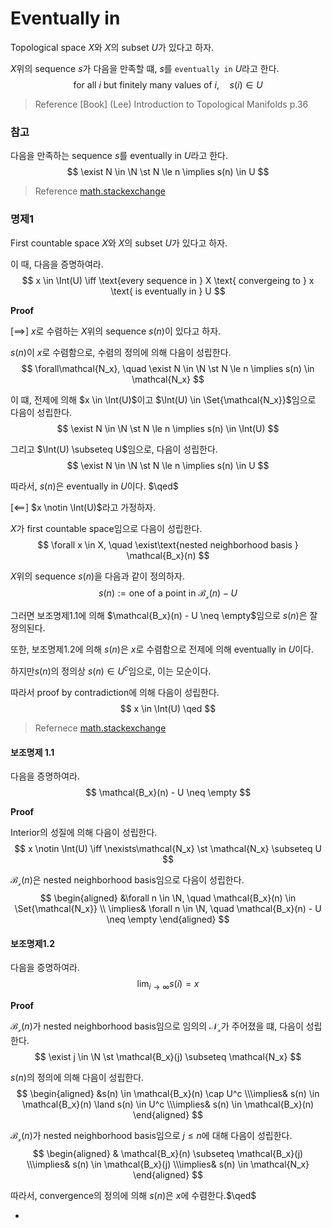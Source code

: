 # Eventually in
Topological space $X$와 $X$의 subset $U$가 있다고 하자.

$X$위의 sequence $s$가 다음을 만족할 떄, $s$를 `eventually in` $U$라고 한다.
$$ \text{for all } i \text{ but finitely many values of } i, \quad s(i) \in U$$

> Reference
> [Book] (Lee) Introduction to Topological Manifolds p.36

### 참고
다음을 만족하는 sequence $s$를 eventually in $U$라고 한다.
$$ \exist N \in \N \st N \le n \implies s(n) \in U $$

> Reference
> [math.stackexchange](https://math.stackexchange.com/questions/2849974/sequences-eventually-and-frequently-in-a-set)

### 명제1
First countable space $X$와 $X$의 subset $U$가 있다고 하자.

이 때, 다음을 증명하여라.
$$ x \in \Int(U) \iff \text{every sequence in } X \text{ convergeing to } x \text{ is eventually in } U $$

**Proof**

[$\implies$]
$x$로 수렴하는 $X$위의 sequence $s(n)$이 있다고 하자.

$s(n)$이 $x$로 수렴함으로, 수렴의 정의에 의해 다음이 성립한다.
$$ \forall\mathcal{N_x}, \quad \exist N \in \N \st N \le n \implies s(n) \in \mathcal{N_x} $$

이 떄, 전제에 의해 $x \in \Int(U)$이고 $\Int(U) \in \Set{\mathcal{N_x}}$임으로 다음이 성립한다.
$$ \exist N \in \N \st N \le n \implies s(n) \in \Int(U) $$

그리고 $\Int(U) \subseteq U$임으로, 다음이 성립한다.
$$ \exist N \in \N \st N \le n \implies s(n) \in U $$

따라서, $s(n)$은 eventually in $U$이다. $\qed$

[$\impliedby$]
$x \notin \Int(U)$라고 가정하자.

$X$가 first countable space임으로 다음이 성립한다.
$$ \forall x \in X, \quad \exist\text{nested neighborhood basis } \mathcal{B_x}(n) $$

$X$위의 sequence $s(n)$을 다음과 같이 정의하자.
$$ s(n) := \text{one of a point in } \mathcal{B_x}(n) - U$$

그러면 보조명제1.1에 의해 $\mathcal{B_x}(n) - U \neq \empty$임으로 $s(n)$은 잘 정의된다.

또한, 보조명제1.2에 의해 $s(n)$은 $x$로 수렴함으로 전제에 의해 eventually in $U$이다.

하지만$s(n)$의 정의상 $s(n) \in U^c$임으로, 이는 모순이다.

따라서 proof by contradiction에 의해 다음이 성립한다.
$$ x \in \Int(U) \qed $$

> Refernece
> [math.stackexchange](https://math.stackexchange.com/questions/1876224/x-first-countable-a-subseteq-x-x-in-x-then-x-in-textint-a-leftrig)

#### 보조명제 1.1
다음을 증명하여라.
$$ \mathcal{B_x}(n) - U \neq \empty $$

**Proof**

Interior의 성질에 의해 다음이 성립한다.
$$ x \notin \Int(U) \iff \nexists\mathcal{N_x} \st \mathcal{N_x} \subseteq U $$

$\mathcal{B_x}(n)$은 nested neighborhood basis임으로 다음이 성립한다.
$$ \begin{aligned} &\forall n \in \N, \quad \mathcal{B_x}(n) \in \Set{\mathcal{N_x}} \\ \implies& \forall n \in \N, \quad \mathcal{B_x}(n) - U \neq \empty \end{aligned} $$

#### 보조명제1.2
다음을 증명하여라.
$$ \lim_{i\rightarrow\infty} s(i) = x $$

**Proof**

$\mathcal{B_x}(n)$가 nested neighborhood basis임으로 임의의 $\mathcal{N_x}$가 주어졌을 떄, 다음이 성립한다.
$$ \exist j \in \N \st \mathcal{B_x}(j) \subseteq \mathcal{N_x} $$

$s(n)$의 정의에 의해  다음이 성립한다.
$$ \begin{aligned} &s(n) \in \mathcal{B_x}(n) \cap U^c \\\implies& s(n) \in \mathcal{B_x}(n) \land s(n) \in U^c \\\implies& s(n) \in \mathcal{B_x}(n) \end{aligned}  $$

$\mathcal{B_x}(n)$가 nested neighborhood basis임으로 $j \le n$에 대해 다음이 성립한다.
$$ \begin{aligned} & \mathcal{B_x}(n) \subseteq \mathcal{B_x}(j) \\\implies& s(n) \in \mathcal{B_x}(j) \\\implies& s(n) \in \mathcal{N_x}  \end{aligned} $$

따라서, convergence의 정의에 의해 $s(n)$은 $x$에 수렴한다.$\qed$














-